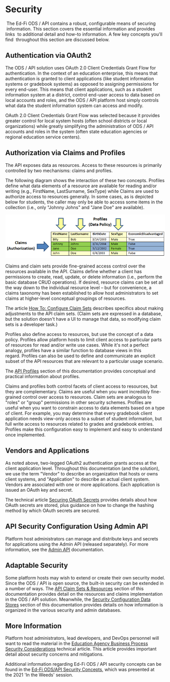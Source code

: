 # Security

 The Ed-Fi ODS / API contains a robust, configurable means of securing
 information. This section covers the essential information and provides links
 to additional detail and how-to information. A few key concepts you'll find
 throughout this section are discussed below.

## Authentication via OAuth2

The ODS / API solution uses OAuth 2.0 Client Credentials Grant Flow for
authentication. In the context of an education enterprise, this means that
authentication is granted to client applications (like student information
systems or gradebook systems) as opposed to assigning permissions for every
end-user. This means that client applications, such as a student information
system at a district, control end-user access to data based on local accounts
and roles, and the ODS / API platform host simply controls what data the student
information system can access and modify.

OAuth 2.0 Client Credentials Grant Flow was selected because it provides greater
control for local system hosts (often school districts or local organizations)
while greatly simplifying the administration of ODS / API accounts and roles in
the system (often state education agencies or regional education service
centers).

## Authorization via Claims and Profiles

The API exposes data as resources. Access to these resources is primarily
controlled by two mechanisms: claims and profiles.

The following diagram shows the interaction of these two concepts. Profiles
define what data elements of a resource are available for reading and/or writing
(e.g., FirstName, LastSurname, SexType) while Claims are used to authorize
access to resources generally. In some cases, as is depicted below for students,
the caller may only be able to access some items in the collection (i.e., only
"Johnny Johns" and "Jane Doe" are available).

![Authorization](../../img/image2015-11-19%2022-14-24.png)

Claims and claim sets provide fine-grained access control over the resources
available in the API. Claims define whether a client has permissions to create,
read, update, or delete information (i.e., perform the basic database CRUD
operations). If desired, resource claims can be set all the way down to the
individual resource level – but for convenience, a claims taxonomy has been
established to allow host administrators to set claims at higher-level
conceptual groupings of resources.

The article [How To: Configure Claim
Sets](../../how-to-guides/how-to-configure-claim-sets.md) describes
specifics about making adjustments to the API claim sets. (Claim sets are
expressed in a database, but the solution doesn't have a UI to manage that data,
so modifying claim sets is a developer task.)

Profiles also define access to resources, but use the concept of a data policy.
Profiles allow platform hosts to limit client access to particular parts of
resources for read and/or write use cases. While it's not a perfect analogy,
profiles have a similar function to database views in this regard. Profiles can
also be used to define and communicate an explicit subset of the API resources
that are relevant to a particular usage scenario.

The [API Profiles](./api-profiles.md) section of
this documentation provides conceptual and practical information about
profiles.

Claims and profiles both control facets of client access to resources, but they
are complementary. Claims are useful when you want incredibly fine-grained
control over access to resources. Claim sets are analogous to "roles" or "group"
permissions in other security schemes. Profiles are useful when you want to
constrain access to data elements based on a type of client. For example, you
may determine that every gradebook client application needs view-only access to
a subset of student information, but full write access to resources related to
grades and gradebook entries. Profiles make this configuration easy to implement
and easy to understand once implemented.

## Vendors and Applications

As noted above, two-legged OAuth2 authentication grants access at the client
application level. Throughout this documentation (and the solution), we use the
term "Vendor" to describe an organization that hosts or owns client systems, and
"Application" to describe an actual client system. Vendors are associated with
one or more applications. Each application is issued an OAuth key and secret.

The technical article [Securing OAuth
Secrets](../../technical-articles/securing-oauth-secrets.md)
provides details about how OAuth secrets are stored, plus guidance on how to
change the hashing method by which OAuth secrets are secured.

## API Security Configuration Using Admin API

Platform host administrators can manage and distribute keys and secrets for
applications using the Admin API (released separately). For more information,
see the [Admin
API](https://edfi.atlassian.net/wiki/spaces/ADMINAPI/overview) documentation.

## Adaptable Security

Some platform hosts may wish to extend or create their own security model. Since
the ODS / API is open source, the built-in security can be extended in a number
of ways. The [API Claim Sets &
Resources](./api-claim-sets-resources.md) section of
this documentation provides detail on the resources and claims implementation in
the ODS / API solution. Meanwhile, the [Security Configuration Data
Stores](./security-configuration-data-stores.md) section
of this documentation provides details on how information is organized in the
various security and admin databases.

## More Information

Platform host administrators, lead developers, and DevOps personnel will want to
read the material in the [Education Agency Business Process Security
Considerations](../../technical-articles/education-agency-business-process-security-considerations.md)
technical article. This article provides important detail about security
concerns and mitigations.

Additional information regarding Ed-Fi ODS / API security concepts can be found
in the [Ed-Fi ODS/API Security
Concepts](https://edfi.atlassian.net/wiki/spaces/EFTD/pages/24806697), which was
presented at the 2021 'In the Weeds' session.
